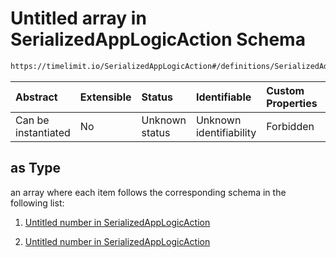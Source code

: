 # Untitled array in SerializedAppLogicAction Schema

```txt
https://timelimit.io/SerializedAppLogicAction#/definitions/SerializedAddUsedTimeActionVersion2/properties/i/items/properties/as
```

| Abstract            | Extensible | Status         | Identifiable            | Custom Properties | Additional Properties | Access Restrictions | Defined In                                                                                            |
| :------------------ | :--------- | :------------- | :---------------------- | :---------------- | :-------------------- | :------------------ | :---------------------------------------------------------------------------------------------------- |
| Can be instantiated | No         | Unknown status | Unknown identifiability | Forbidden         | Allowed               | none                | [SerializedAppLogicAction.schema.json\*](SerializedAppLogicAction.schema.json "open original schema") |

## as Type

an array where each item follows the corresponding schema in the following list:

1. [Untitled number in SerializedAppLogicAction](serializedapplogicaction-definitions-serializedaddusedtimeactionversion2-properties-i-items-properties-as-items-items-0.md "check type definition")

2. [Untitled number in SerializedAppLogicAction](serializedapplogicaction-definitions-serializedaddusedtimeactionversion2-properties-i-items-properties-as-items-items-1.md "check type definition")
